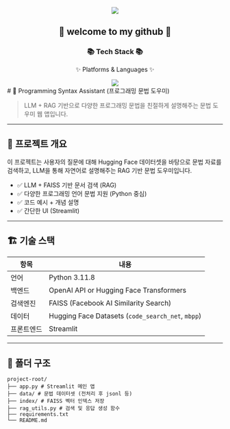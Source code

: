 <div align=center>
<img src="https://capsule-render.vercel.app/api?type=waving&color=auto&height=200&section=header&text=first_project&fontSize=90" />
</div>
	<div align=center>
		<h2>🌱 welcome to my github 🌱</h2>
		<h3>📚 Tech Stack 📚</h3>
		<p>✨ Platforms & Languages ✨</p>
	</div>

<div align="center">
	<img src="https://img.shields.io/badge/python-007396?style=flat&logo=python&logoColor=white" />
</div>
# 🧠 Programming Syntax Assistant (프로그래밍 문법 도우미)

> LLM + RAG 기반으로 다양한 프로그래밍 문법을 친절하게 설명해주는 문법 도우미 웹 앱입니다.

---

## 📌 프로젝트 개요

이 프로젝트는 사용자의 질문에 대해 Hugging Face 데이터셋을 바탕으로 문법 자료를 검색하고, LLM을 통해 자연어로 설명해주는 RAG 기반 문법 도우미입니다.

- ✅ LLM + FAISS 기반 문서 검색 (RAG)
- ✅ 다양한 프로그래밍 언어 문법 지원 (Python 중심)
- ✅ 코드 예시 + 개념 설명
- ✅ 간단한 UI (Streamlit)

---

## 🏗️ 기술 스택

| 항목       | 내용 |
|------------|------|
| 언어       | Python 3.11.8 |
| 백엔드     | OpenAI API or Hugging Face Transformers |
| 검색엔진   | FAISS (Facebook AI Similarity Search) |
| 데이터     | Hugging Face Datasets (`code_search_net`, `mbpp`) |
| 프론트엔드 | Streamlit |

---

## 📁 폴더 구조

```
project-root/
├── app.py # Streamlit 메인 앱
├── data/ # 문법 데이터셋 (전처리 후 jsonl 등)
├── index/ # FAISS 벡터 인덱스 저장
├── rag_utils.py # 검색 및 응답 생성 함수
├── requirements.txt
└── README.md
```
